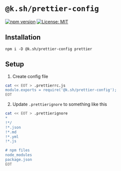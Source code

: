 # `@k.sh/prettier-config`

[![npm version][package-version-badge]][package-version]
[![License: MIT](https://img.shields.io/badge/license-mit-yellow.svg)](https://opensource.org/licenses/MIT)

## Installation

`npm i -D @k.sh/prettier-config prettier`

## Setup

1. Create config file

```sh
cat << EOT > .prettierrc.js
module.exports = require('@k.sh/prettier-config');
EOT
```

2. Update `.prettierignore` to something like this

```sh
cat << EOT > .prettierignore
*
!*/
!*.json
!*.md
!*.yml
!*.js

# npm files
node_modules
package.json
EOT
```

[package-version-badge]: https://badge.fury.io/js/@k.sh%2Fprettier-config.svg
[package-version]: https://www.npmjs.com/package/@k.sh/prettier-config
